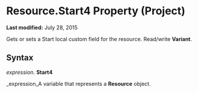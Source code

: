 
# Resource.Start4 Property (Project)

 **Last modified:** July 28, 2015

Gets or sets a Start local custom field for the resource. Read/write  **Variant**.

## Syntax

 _expression_. **Start4**

 _expression_A variable that represents a  **Resource** object.

